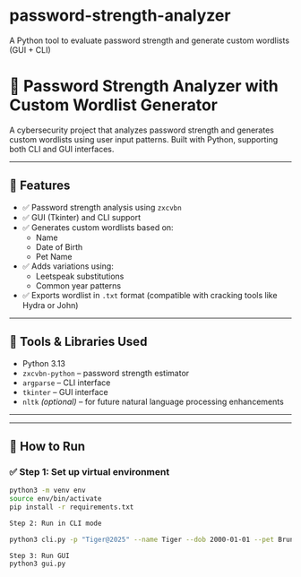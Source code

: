 # password-strength-analyzer
A Python tool to evaluate password strength and generate custom wordlists (GUI + CLI)

# 🔐 Password Strength Analyzer with Custom Wordlist Generator

A cybersecurity project that analyzes password strength and generates custom wordlists using user input patterns. Built with Python, supporting both CLI and GUI interfaces.

---

## 📌 Features

- ✅ Password strength analysis using `zxcvbn`
- ✅ GUI (Tkinter) and CLI support
- ✅ Generates custom wordlists based on:
  - Name
  - Date of Birth
  - Pet Name
- ✅ Adds variations using:
  - Leetspeak substitutions
  - Common year patterns
- ✅ Exports wordlist in `.txt` format (compatible with cracking tools like Hydra or John)

---

## 🧰 Tools & Libraries Used

- Python 3.13
- `zxcvbn-python` – password strength estimator
- `argparse` – CLI interface
- `tkinter` – GUI interface
- `nltk` *(optional)* – for future natural language processing enhancements

---



---

## 🧪 How to Run

### ✅ Step 1: Set up virtual environment
```bash
python3 -m venv env
source env/bin/activate
pip install -r requirements.txt

Step 2: Run in CLI mode

python3 cli.py -p "Tiger@2025" --name Tiger --dob 2000-01-01 --pet Bruno

Step 3: Run GUI
python3 gui.py
